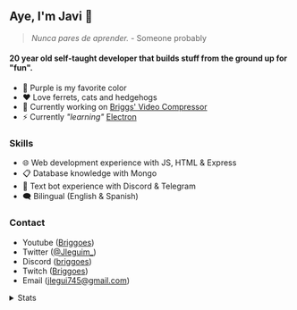 ## Aye, I'm Javi 👋
>_Nunca pares de aprender._ - Someone probably
#### 20 year old self-taught developer that builds stuff from the ground up for "fun".
- 💜 Purple is my favorite color
- ❤ Love ferrets, cats and hedgehogs
- 🦍 Currently working on [Briggs' Video Compressor](https://github.com/Jleguim/briggs-video-compressor)
- ⚡ Currently *"learning"* [Electron](https://www.electronjs.org/) 

### Skills
- 🌐 Web development experience with JS, HTML & Express
- 📋 Database knowledge with Mongo
- 💬 Text bot experience with Discord & Telegram
- 🗨 Bilingual (English & Spanish)

### Contact
- Youtube ([Briggoes](https://www.youtube.com/channel/UC15bHf8XbPIlQkifmlaSoDw))
- Twitter ([@Jleguim_](https://twitter.com/Jleguim_))
- Discord ([briggoes](https://discord.gg/AH6yFdQtr4))
- Twitch ([Briggoes](https://twitch.tv/briggoes))
- Email (jlegui745@gmail.com)

<details><summary>Stats</summary>
<table align="center">
  <tr>
    <td>
      <img src ="https://github-readme-stats.vercel.app/api?username=Jleguim&show_icons=true&theme=tokyonight&custom_title=Jleguim%27s%20stats&hide_border=true&bg_color=00000000&hide_title=true" />
    </td>
    <td>
      <img src ="https://github-readme-stats.vercel.app/api/top-langs/?username=Jleguim&layout=compact&theme=tokyonight&hide_border=true&bg_color=00000000&hide_title=true" />
    </td>
  </tr>
</table>

